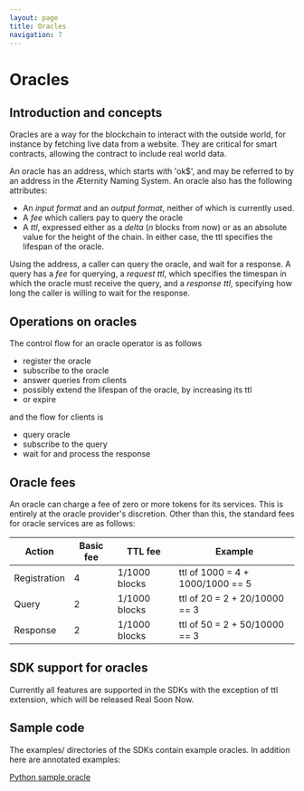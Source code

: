 ```yaml
---
layout: page
title: Oracles
navigation: 7
---
```


# Oracles

## Introduction and concepts

Oracles are a way for the blockchain to interact with the outside world, for instance by fetching live data from a website. They are critical for smart contracts, allowing the contract to include real world data.

An oracle has an address, which starts with 'ok$', and may be referred to by an address in the Æternity Naming System. An oracle also has the following attributes:

- An *input format* and an *output format*, neither of which is currently used.
- A *fee* which callers pay to query the oracle
- A *ttl*, expressed either as a *delta* (*n* blocks from now) or as an absolute value for the height of the chain. In either case, the ttl specifies the lifespan of the oracle.

Using the address, a caller can query the oracle, and wait for a response. A query has a *fee* for querying, a *request ttl*, which specifies the timespan in which the oracle must receive the query, and a *response ttl*, specifying how long the caller is willing to wait for the response.

## Operations on oracles

The control flow for an oracle operator is as follows

- register the oracle
- subscribe to the oracle
- answer queries from clients
- possibly extend the lifespan of the oracle, by increasing its ttl
- or expire

and the flow for clients is

- query oracle
- subscribe to the query
- wait for and process the response

## Oracle fees

An oracle can charge a fee of zero or more tokens for its services. This is entirely at the oracle provider's discretion. Other than this, the standard fees for oracle services are as follows:

| Action       |  Basic fee     | TTL fee      |Example
|--------------|----------------|--------------|-----------------------
| Registration |  4             | 1/1000 blocks| ttl of 1000 = 4 + 1000/1000 == 5
| Query        |  2             | 1/1000 blocks| ttl of 20 = 2 + 20/10000 == 3
| Response     |  2             | 1/1000 blocks| ttl of 50 = 2 + 50/10000 == 3


## SDK support for oracles

Currently all features are supported in the SDKs with the exception of ttl extension, which will be released Real Soon Now.

## Sample code

The examples/ directories of the SDKs contain example oracles. In addition here are annotated examples:

[Python sample oracle](Oracle-Python.md)




